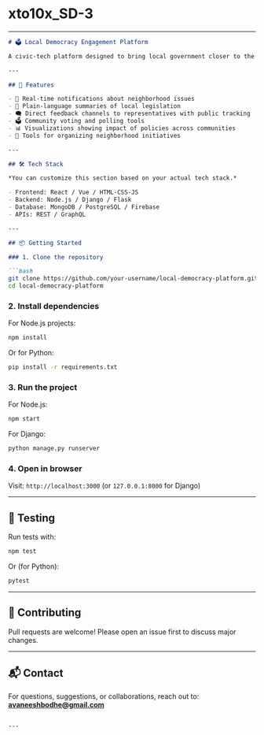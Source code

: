 # xto10x_SD-3


---

```markdown
# 🗳️ Local Democracy Engagement Platform

A civic-tech platform designed to bring local government closer to the people by making information transparent, actionable, and accessible. This project aims to increase civic participation, promote government accountability, and empower communities with tools to organize and engage.

---

## 🚀 Features

- 📣 Real-time notifications about neighborhood issues
- 📜 Plain-language summaries of local legislation
- 🗨️ Direct feedback channels to representatives with public tracking
- 🗳️ Community voting and polling tools
- 📊 Visualizations showing impact of policies across communities
- 🤝 Tools for organizing neighborhood initiatives

---

## 🛠️ Tech Stack

*You can customize this section based on your actual tech stack.*

- Frontend: React / Vue / HTML-CSS-JS
- Backend: Node.js / Django / Flask
- Database: MongoDB / PostgreSQL / Firebase
- APIs: REST / GraphQL

---

## 📦 Getting Started

### 1. Clone the repository

```bash
git clone https://github.com/your-username/local-democracy-platform.git
cd local-democracy-platform
```

### 2. Install dependencies

For Node.js projects:

```bash
npm install
```

Or for Python:

```bash
pip install -r requirements.txt
```

### 3. Run the project

For Node.js:

```bash
npm start
```

For Django:

```bash
python manage.py runserver
```

### 4. Open in browser

Visit: `http://localhost:3000` (or `127.0.0.1:8000` for Django)

---

## 🧪 Testing

Run tests with:

```bash
npm test
```

Or (for Python):

```bash
pytest
```

---

## 🤝 Contributing

Pull requests are welcome! Please open an issue first to discuss major changes.

---


## 📬 Contact

For questions, suggestions, or collaborations, reach out to: **avaneeshbodhe@gmail.com**

```

---
